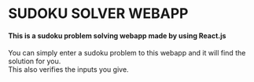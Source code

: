 # SUDOKU SOLVER WEBAPP

#### This is a sudoku problem solving webapp made by using React.js<br>
You can simply enter a sudoku problem to this webapp and it will find the solution for you.<br>
This also verifies the inputs you give.<br>


